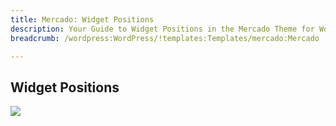 ```yaml
---
title: Mercado: Widget Positions
description: Your Guide to Widget Positions in the Mercado Theme for WordPress
breadcrumb: /wordpress:WordPress/!templates:Templates/mercado:Mercado

---
```


Widget Positions
-----

![][positions]

[positions]: assets/positions.jpg